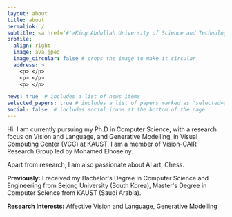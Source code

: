 ```yaml
---
layout: about
title: about
permalink: /
subtitle: <a href='#'>King Abdullah University of Science and Technology (KAUST)</a>
profile:
  align: right
  image: ava.jpeg
  image_circular: false # crops the image to make it circular
  address: >
    <p> </p>
    <p> </p>
    <p> </p>

news: true  # includes a list of news items
selected_papers: true # includes a list of papers marked as "selected={true}"
social: false  # includes social icons at the bottom of the page
---
```



Hi. I am currently pursuing my Ph.D in Computer Science, with a research focus on Vision and Language, and Generative Modelling, in Visual Computing Center (VCC) at KAUST. I am a member of Vision-CAIR Research Group led by Mohamed Elhoseiny.

Apart from research, I am also passionate about AI art, Chess.

<b>Previously:</b> I received my Bachelor's Degree in Computer Science and Engineering from Sejong University (South Korea), Master's Degree in Computer Science from KAUST (Saudi Arabia).

<b>Research Interests:</b> Affective Vision and Language, Generative Modelling